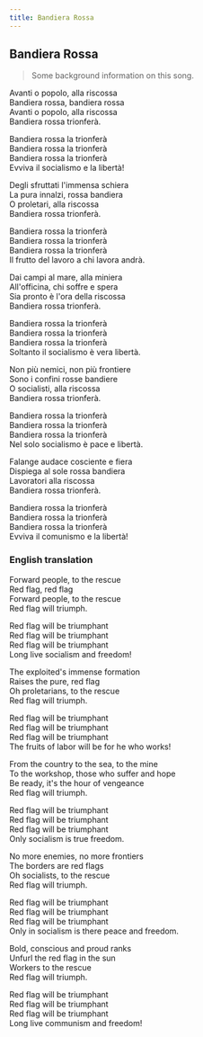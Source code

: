 ```yaml
---
title: Bandiera Rossa
---
```

## Bandiera Rossa

> Some background information on this song.

Avanti o popolo, alla riscossa  
Bandiera rossa, bandiera rossa  
Avanti o popolo, alla riscossa  
Bandiera rossa trionferà.

Bandiera rossa la trionferà  
Bandiera rossa la trionferà  
Bandiera rossa la trionferà  
Evviva il socialismo e la libertà!

Degli sfruttati l'immensa schiera  
La pura innalzi, rossa bandiera  
O proletari, alla riscossa  
Bandiera rossa trionferà.

Bandiera rossa la trionferà  
Bandiera rossa la trionferà  
Bandiera rossa la trionferà  
Il frutto del lavoro a chi lavora andrà.

Dai campi al mare, alla miniera  
All'officina, chi soffre e spera  
Sia pronto è l'ora della riscossa  
Bandiera rossa trionferà.

Bandiera rossa la trionferà  
Bandiera rossa la trionferà  
Bandiera rossa la trionferà  
Soltanto il socialismo è vera libertà.

Non più nemici, non più frontiere  
Sono i confini rosse bandiere  
O socialisti, alla riscossa  
Bandiera rossa trionferà.

Bandiera rossa la trionferà  
Bandiera rossa la trionferà  
Bandiera rossa la trionferà  
Nel solo socialismo è pace e libertà.

Falange audace cosciente e fiera  
Dispiega al sole rossa bandiera  
Lavoratori alla riscossa  
Bandiera rossa trionferà.

Bandiera rossa la trionferà  
Bandiera rossa la trionferà  
Bandiera rossa la trionferà  
Evviva il comunismo e la libertà!
	
### English translation

Forward people, to the rescue  
Red flag, red flag  
Forward people, to the rescue  
Red flag will triumph.

Red flag will be triumphant  
Red flag will be triumphant  
Red flag will be triumphant  
Long live socialism and freedom!

The exploited's immense formation  
Raises the pure, red flag  
Oh proletarians, to the rescue  
Red flag will triumph.

Red flag will be triumphant  
Red flag will be triumphant  
Red flag will be triumphant  
The fruits of labor will be for he who works!

From the country to the sea, to the mine  
To the workshop, those who suffer and hope  
Be ready, it's the hour of vengeance  
Red flag will triumph.

Red flag will be triumphant  
Red flag will be triumphant  
Red flag will be triumphant  
Only socialism is true freedom.

No more enemies, no more frontiers  
The borders are red flags  
Oh socialists, to the rescue  
Red flag will triumph.

Red flag will be triumphant  
Red flag will be triumphant  
Red flag will be triumphant  
Only in socialism is there peace and freedom.

Bold, conscious and proud ranks  
Unfurl the red flag in the sun  
Workers to the rescue  
Red flag will triumph.

Red flag will be triumphant  
Red flag will be triumphant  
Red flag will be triumphant  
Long live communism and freedom!
